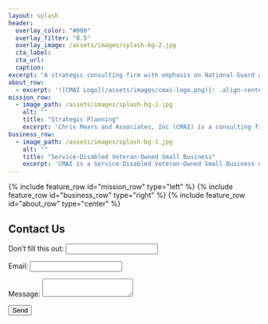 ```yaml
---
layout: splash
header:
  overlay_color: "#000"
  overlay_filter: "0.5"
  overlay_image: /assets/images/splash-bg-2.jpg
  cta_label:
  cta_url:
  caption:
excerpt: "A strategic consulting firm with emphasis on National Guard and Reserve."
about_row:
  - excerpt: '![CMAI Logo](/assets/images/cmai-logo.png){: .align-center}Chris Mears founded CMAI after 30 years of military service with USAF and 13 years with Northrop Grumman Corporation.'
mission_row:
  - image_path: /assets/images/splash-bg-1.jpg
    alt: ""
    title: "Strategic Planning"
    excerpt: 'Chris Mears and Associates, Inc (CMAI) is a consulting firm that addresses issues related to Total Force planning, strategic assessments, and force structure and readiness analyses with emphasis on National Guard and Reserve Component issues.'
business_row:
  - image_path: /assets/images/splash-bg-3.jpg
    alt: ""
    title: "Service-Disabled Veteran-Owned Small Business"
    excerpt: 'CMAI is a Service-Disabled Veteran-Owned Small Business with proven success in Department of Defense requirements development, acquisition, funding, product design, logistics, maintenance, production, commercial health care and information technology.'
---
```


{% include feature_row id="mission_row" type="left" %}
{% include feature_row id="business_row" type="right" %}
{% include feature_row id="about_row" type="center" %}

## Contact Us

<form name="contact" netlify-honeypot="bot-field" action="thank-you" netlify>
  <p class="hidden">
    <label>Don’t fill this out: <input name="bot-field"></label>
  </p>
  <p>
    <label>Email: <input type="text" name="name"></label>
  </p>
  <p>
    <label>Message: <textarea name="message"></textarea></label>
  </p>
  <p>
    <button class="btn btn--primary btn--large" type="submit">Send</button>
  </p>
</form>
